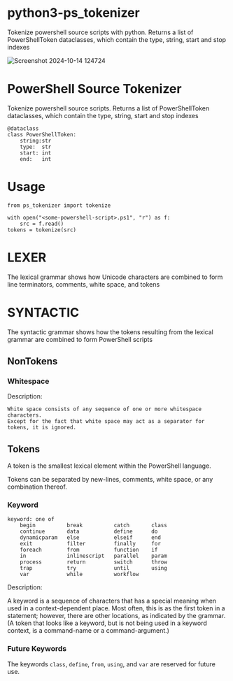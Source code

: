 


# python3-ps_tokenizer
Tokenize powershell source scripts with python. Returns a list of PowerShellToken dataclasses, which contain the type, string, start and stop indexes


![Screenshot 2024-10-14 124724](https://github.com/user-attachments/assets/4c8124da-7c62-4c3c-b15e-d4f91033c38d)


# PowerShell Source Tokenizer
Tokenize powershell source scripts.
Returns a list of PowerShellToken dataclasses, which contain the type, string, start and stop indexes

```Python3
@dataclass
class PowerShellToken:
    string:str
    type:  str
    start: int 
    end:   int
```

# Usage
```Python3
from ps_tokenizer import tokenize

with open("<some-powershell-script>.ps1", "r") as f:
    src = f.read()
tokens = tokenize(src)

```


# LEXER

The lexical grammar shows how Unicode characters are combined to form line terminators, comments, white space, and tokens


# SYNTACTIC
 The syntactic grammar shows how the tokens resulting from the lexical grammar are combined to form PowerShell scripts


## NonTokens

### Whitespace

Description:
```
White space consists of any sequence of one or more whitespace characters.
Except for the fact that white space may act as a separator for tokens, it is ignored.
```


## Tokens

A token is the smallest lexical element within the PowerShell language.

Tokens can be separated by new-lines, comments, white space, or any combination thereof.


### Keyword
```
keyword: one of
    begin          break          catch       class
    continue       data           define      do
    dynamicparam   else           elseif      end
    exit           filter         finally     for
    foreach        from           function    if
    in             inlinescript   parallel    param
    process        return         switch      throw
    trap           try            until       using
    var            while          workflow
```
Description:

A keyword is a sequence of characters that has a special meaning when used in a context-dependent place. Most often, this is as the first token in a statement; however, there are other locations, as indicated by the grammar. (A token that looks like a keyword, but is not being used in a keyword context, is a command-name or a command-argument.)


### Future Keywords
The keywords ```class```, ```define```, ```from```, ```using```, and ```var``` are reserved for future use.

